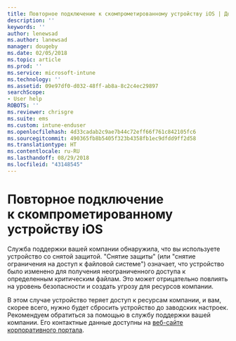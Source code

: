 ```yaml
---
title: Повторное подключение к скомпрометированному устройству iOS | Документы Майкрософт
description: ''
keywords: ''
author: lenewsad
ms.author: lanewsad
manager: dougeby
ms.date: 02/05/2018
ms.topic: article
ms.prod: ''
ms.service: microsoft-intune
ms.technology: ''
ms.assetid: 09e97df0-d032-48ff-ab8a-8c2c4ec29897
searchScope:
- User help
ROBOTS: ''
ms.reviewer: chrisgre
ms.suite: ems
ms.custom: intune-enduser
ms.openlocfilehash: 4d33cadab2c9ae7b44c72eff66f761c842105fc6
ms.sourcegitcommit: 490365fb8b5405f323b4358fb1ec9dfdd9ff2d58
ms.translationtype: HT
ms.contentlocale: ru-RU
ms.lasthandoff: 08/29/2018
ms.locfileid: "43148545"
---
```

# <a name="how-to-reconnect-a-compromised-ios-device"></a>Повторное подключение к скомпрометированному устройству iOS

Служба поддержки вашей компании обнаружила, что вы используете устройство со снятой защитой. "Снятие защиты" (или "снятие ограничения на доступ к файловой системе") означает, что устройство было изменено для получения неограниченного доступа к определенным критическим файлам. Это может отрицательно повлиять на уровень безопасности и создать угрозу для ресурсов компании. 

В этом случае устройство теряет доступ к ресурсам компании, и вам, скорее всего, нужно будет сбросить устройство до заводских настроек. Рекомендуем обратиться за помощью в службу поддержки вашей компании. Его контактные данные доступны на [веб-сайте корпоративного портала](https://go.microsoft.com/fwlink/?linkid=2010980).
